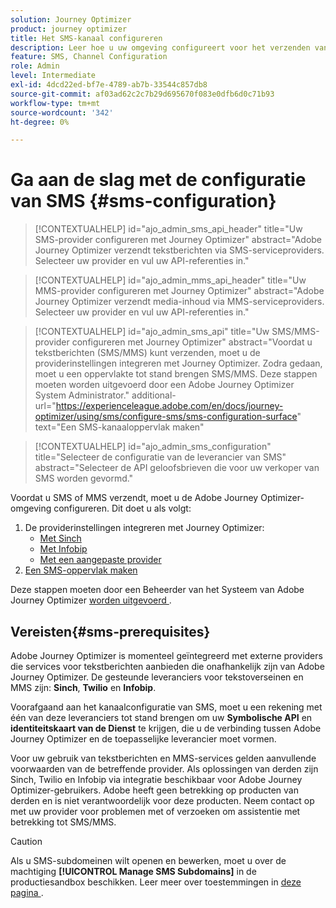 ```yaml
---
solution: Journey Optimizer
product: journey optimizer
title: Het SMS-kanaal configureren
description: Leer hoe u uw omgeving configureert voor het verzenden van tekstberichten met Journey Optimizer
feature: SMS, Channel Configuration
role: Admin
level: Intermediate
exl-id: 4dcd22ed-bf7e-4789-ab7b-33544c857db8
source-git-commit: af03ad62c2c7b29d695670f083e0dfb6d0c71b93
workflow-type: tm+mt
source-wordcount: '342'
ht-degree: 0%

---
```


# Ga aan de slag met de configuratie van SMS {#sms-configuration}

>[!CONTEXTUALHELP]
>id="ajo_admin_sms_api_header"
>title="Uw SMS-provider configureren met Journey Optimizer"
>abstract="Adobe Journey Optimizer verzendt tekstberichten via SMS-serviceproviders. Selecteer uw provider en vul uw API-referenties in."

>[!CONTEXTUALHELP]
>id="ajo_admin_mms_api_header"
>title="Uw MMS-provider configureren met Journey Optimizer"
>abstract="Adobe Journey Optimizer verzendt media-inhoud via MMS-serviceproviders. Selecteer uw provider en vul uw API-referenties in."

>[!CONTEXTUALHELP]
>id="ajo_admin_sms_api"
>title="Uw SMS/MMS-provider configureren met Journey Optimizer"
>abstract="Voordat u tekstberichten (SMS/MMS) kunt verzenden, moet u de providerinstellingen integreren met Journey Optimizer. Zodra gedaan, moet u een oppervlakte tot stand brengen SMS/MMS. Deze stappen moeten worden uitgevoerd door een Adobe Journey Optimizer System Administrator."
>additional-url="https://experienceleague.adobe.com/en/docs/journey-optimizer/using/sms/configure-sms/sms-configuration-surface" text="Een SMS-kanaaloppervlak maken"

>[!CONTEXTUALHELP]
>id="ajo_admin_sms_configuration"
>title="Selecteer de configuratie van de leverancier van SMS"
>abstract="Selecteer de API geloofsbrieven die voor uw verkoper van SMS worden gevormd."

Voordat u SMS of MMS verzendt, moet u de Adobe Journey Optimizer-omgeving configureren. Dit doet u als volgt:

1. De providerinstellingen integreren met Journey Optimizer:
   * [Met Sinch](sms-configuration-sinch.md)
   * [Met Infobip](sms-configuration-infobip.md)
   * [Met een aangepaste provider](sms-configuration-custom.md)
1. [Een SMS-oppervlak maken](sms-configuration-surface.md)

Deze stappen moeten door een Beheerder van het Systeem van Adobe Journey Optimizer [ worden uitgevoerd ](../start/path/administrator.md).

## Vereisten{#sms-prerequisites}

Adobe Journey Optimizer is momenteel geïntegreerd met externe providers die services voor tekstberichten aanbieden die onafhankelijk zijn van Adobe Journey Optimizer. De gesteunde leveranciers voor tekstoverseinen en MMS zijn: **Sinch**, **Twilio** en **Infobip**.

Voorafgaand aan het kanaalconfiguratie van SMS, moet u een rekening met één van deze leveranciers tot stand brengen om uw **Symbolische API** en **identiteitskaart van de Dienst** te krijgen, die u de verbinding tussen Adobe Journey Optimizer en de toepasselijke leverancier moet vormen.

Voor uw gebruik van tekstberichten en MMS-services gelden aanvullende voorwaarden van de betreffende provider. Als oplossingen van derden zijn Sinch, Twilio en Infobip via integratie beschikbaar voor Adobe Journey Optimizer-gebruikers. Adobe heeft geen betrekking op producten van derden en is niet verantwoordelijk voor deze producten. Neem contact op met uw provider voor problemen met of verzoeken om assistentie met betrekking tot SMS/MMS.

>[!CAUTION]
>
>Als u SMS-subdomeinen wilt openen en bewerken, moet u over de machtiging **[!UICONTROL Manage SMS Subdomains]** in de productiesandbox beschikken. Leer meer over toestemmingen in [ deze pagina ](../administration/high-low-permissions.md#administration-permissions).
>

